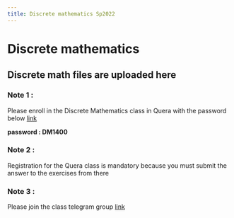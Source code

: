 ```yaml
---
title: Discrete mathematics Sp2022
---
```


# Discrete mathematics
 
 ## Discrete math files are uploaded here
 
 ### Note 1 :
 Please enroll in the Discrete Mathematics class in Quera with the password below [link](https://quera.org/course/add_to_course/course/10785/)
 
  **password : DM1400**
  
  
 ### Note 2 : 
  
 Registration for the Quera class is mandatory because you must submit the answer to the exercises from there
 
 
 ### Note 3 : 
 Please join the class telegram group [link](https://t.me/+dfgu2DkJDo41MTNk)
